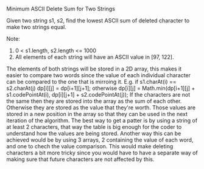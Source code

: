 Minimum ASCII Delete Sum for Two Strings

Given two string s1, s2, find the lowest ASCII sum of deleted character to make two strings equal.

Note:
 1. 0 < s1.length, s2.length <= 1000
 2. All elements of each string will have an ASCII value in [97, 122].

The elements of both strings will be stored in a 2D array, this makes it easier to compare two words since the value of each individual character can be compared to the one that is mirroing it. 
E.g.
    if s1.charAt(i) == s2.charAt(j)
                    dp[i][j] = dp[i+1][j+1];
    otherwise
        dp[i][j] = Math.min(dp[i+1][j] + s1.codePointAt(i), dp[i][j+1] + s2.codePointAt(j));
If the characters are not the same then they are stored into the array as the sum of each other. Otherwise they are stored as the value that they're worth. Those values are stored in a new position in the array so that they can be used in the next iteration of the algorithm. The best way to get a patter is by using a string of at least 2 characters, that way the table is big enough for the coder to understand how the values are being stored. Another way this can be achieved would be by using 3 arrays, 2 containing the value of each word, and one to chech the value comparison. This would make deleting characters a bit more tricky since you would have to have a separate way of making sure that future characters are not affected by this.